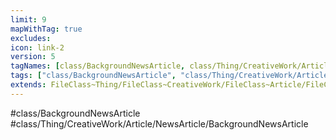 ```yaml
---
limit: 9
mapWithTag: true
excludes:
icon: link-2
version: 5
tagNames: [class/BackgroundNewsArticle, class/Thing/CreativeWork/Article/NewsArticle/BackgroundNewsArticle, schema-org/BackgroundNewsArticle]
tags: ["class/BackgroundNewsArticle", "class/Thing/CreativeWork/Article/NewsArticle/BackgroundNewsArticle"]
extends: FileClass~Thing/FileClass~CreativeWork/FileClass~Article/FileClass~NewsArticle
---
```


#class/BackgroundNewsArticle
#class/Thing/CreativeWork/Article/NewsArticle/BackgroundNewsArticle

